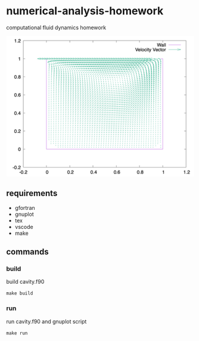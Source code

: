 # numerical-analysis-homework
computational fluid dynamics homework

![velocity vector](/outputs/img/velocity_vector.png) 
## requirements
- gfortran
- gnuplot
- tex
- vscode
- make

## commands
### build
build cavity.f90
```
make build
```

### run
run cavity.f90 and gnuplot script
```
make run
```

